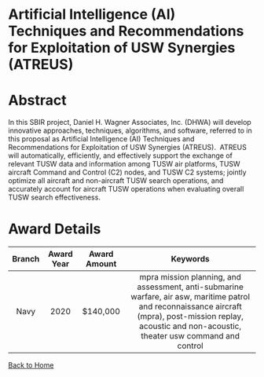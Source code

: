 
Artificial Intelligence (AI) Techniques and Recommendations for Exploitation of USW Synergies (ATREUS)
======================================================================================================

# Abstract


In this SBIR project, Daniel H. Wagner Associates, Inc. (DHWA) will develop innovative approaches, techniques, algorithms, and software, referred to in this proposal as Artificial Intelligence (AI) Techniques and Recommendations for Exploitation of USW Synergies (ATREUS).  ATREUS will automatically, efficiently, and effectively support the exchange of relevant TUSW data and information among TUSW air platforms, TUSW aircraft Command and Control (C2) nodes, and TUSW C2 systems; jointly optimize all aircraft and non-aircraft TUSW search operations, and accurately account for aircraft TUSW operations when evaluating overall TUSW search effectiveness.  

# Award Details

|Branch|Award Year|Award Amount|Keywords|
| :---: | :---: | :---: | :---: |
|Navy|2020|$140,000|mpra mission planning, and assessment, anti-submarine warfare, air asw, maritime patrol and reconnaissance aircraft (mpra), post-mission replay, acoustic and non-acoustic, theater usw command and control|
  
  


[Back to Home](https://github.com/chrischow/dod_sbir_awards#2164)